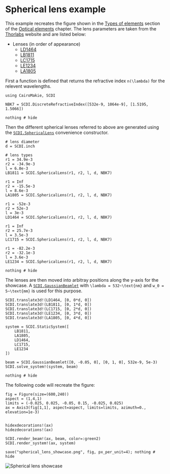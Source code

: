 # Spherical lens example

This example recreates the figure shown in the [Types of elements](@ref) section of the [Optical elements](@ref) chapter. The lens parameters are taken from the [Thorlabs](https://www.thorlabs.com/) website and are listed below:

- Lenses (in order of appearance)
    - [LD1464](https://www.thorlabs.com/thorproduct.cfm?partnumber=LD1464)
    - [LB1811](https://www.thorlabs.com/thorproduct.cfm?partnumber=LB1811)
    - [LC1715](https://www.thorlabs.com/thorproduct.cfm?partnumber=LC1715)
    - [LE1234](https://www.thorlabs.com/thorproduct.cfm?partnumber=LE1234)
    - [LA1805](https://www.thorlabs.com/thorproduct.cfm?partnumber=LA1805)

First a function is defined that returns the refractive index ``n(\lambda)`` for the relevent wavelengths. 

```@example spherical_lens_showcase
using CairoMakie, SCDI

NBK7 = SCDI.DiscreteRefractiveIndex([532e-9, 1064e-9], [1.5195, 1.5066])

nothing # hide
```

Then the different spherical lenses referred to above are generated using the [`SCDI.SphericalLens`](@ref) convenience constructor.

```@example spherical_lens_showcase
# lens diameter 
d = SCDI.inch

# lens types
r1 = 34.9e-3
r2 = -34.9e-3
l = 6.8e-3
LB1811 = SCDI.SphericalLens(r1, r2, l, d, NBK7)

r1 = Inf
r2 = -15.5e-3
l = 8.6e-3
LA1805 = SCDI.SphericalLens(r1, r2, l, d, NBK7)

r1 = -52e-3
r2 = 52e-3
l = 3e-3
LD1464 = SCDI.SphericalLens(r1, r2, l, d, NBK7)

r1 = Inf
r2 = 25.7e-3
l = 3.5e-3
LC1715 = SCDI.SphericalLens(r1, r2, l, d, NBK7)

r1 = -82.2e-3
r2 = -32.1e-3
l = 3.6e-3
LE1234 = SCDI.SphericalLens(r1, r2, l, d, NBK7)

nothing # hide
```

The lenses are then moved into arbitray positions along the y-axis for the showcase. A [`SCDI.GaussianBeamlet`](@ref) with ``\lambda = 532~\text{nm}`` and ``w_0 = 5~\text{mm}`` is used for this purpose.

```@example spherical_lens_showcase
SCDI.translate3d!(LD1464, [0, 0*d, 0])
SCDI.translate3d!(LB1811, [0, 1*d, 0])
SCDI.translate3d!(LC1715, [0, 2*d, 0])
SCDI.translate3d!(LE1234, [0, 3*d, 0])
SCDI.translate3d!(LA1805, [0, 4*d, 0])

system = SCDI.StaticSystem([
    LB1811,
    LA1805,
    LD1464,
    LC1715,
    LE1234
])

beam = SCDI.GaussianBeamlet([0, -0.05, 0], [0, 1, 0], 532e-9, 5e-3)
SCDI.solve_system!(system, beam)

nothing # hide
```

The following code will recreate the figure:

```@example spherical_lens_showcase
fig = Figure(size=(600,240))
aspect = (1,4,1)
limits = (-0.025, 0.025, -0.05, 0.15, -0.025, 0.025)
ax = Axis3(fig[1,1], aspect=aspect, limits=limits, azimuth=0., elevation=1e-3)


hidexdecorations!(ax)
hidezdecorations!(ax)

SCDI.render_beam!(ax, beam, color=:green2)
SCDI.render_system!(ax, system)

save("spherical_lens_showcase.png", fig, px_per_unit=4); nothing # hide
```

![Spherical lens showcase](spherical_lens_showcase.png)